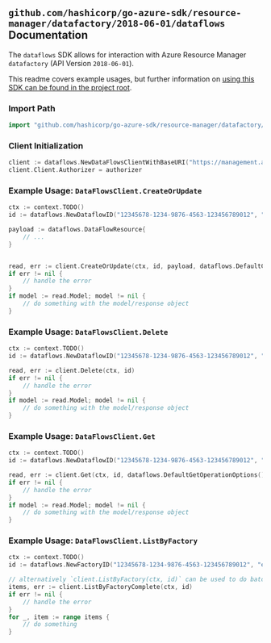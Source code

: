 
## `github.com/hashicorp/go-azure-sdk/resource-manager/datafactory/2018-06-01/dataflows` Documentation

The `dataflows` SDK allows for interaction with Azure Resource Manager `datafactory` (API Version `2018-06-01`).

This readme covers example usages, but further information on [using this SDK can be found in the project root](https://github.com/hashicorp/go-azure-sdk/tree/main/docs).

### Import Path

```go
import "github.com/hashicorp/go-azure-sdk/resource-manager/datafactory/2018-06-01/dataflows"
```


### Client Initialization

```go
client := dataflows.NewDataFlowsClientWithBaseURI("https://management.azure.com")
client.Client.Authorizer = authorizer
```


### Example Usage: `DataFlowsClient.CreateOrUpdate`

```go
ctx := context.TODO()
id := dataflows.NewDataflowID("12345678-1234-9876-4563-123456789012", "example-resource-group", "factoryName", "dataFlowName")

payload := dataflows.DataFlowResource{
	// ...
}


read, err := client.CreateOrUpdate(ctx, id, payload, dataflows.DefaultCreateOrUpdateOperationOptions())
if err != nil {
	// handle the error
}
if model := read.Model; model != nil {
	// do something with the model/response object
}
```


### Example Usage: `DataFlowsClient.Delete`

```go
ctx := context.TODO()
id := dataflows.NewDataflowID("12345678-1234-9876-4563-123456789012", "example-resource-group", "factoryName", "dataFlowName")

read, err := client.Delete(ctx, id)
if err != nil {
	// handle the error
}
if model := read.Model; model != nil {
	// do something with the model/response object
}
```


### Example Usage: `DataFlowsClient.Get`

```go
ctx := context.TODO()
id := dataflows.NewDataflowID("12345678-1234-9876-4563-123456789012", "example-resource-group", "factoryName", "dataFlowName")

read, err := client.Get(ctx, id, dataflows.DefaultGetOperationOptions())
if err != nil {
	// handle the error
}
if model := read.Model; model != nil {
	// do something with the model/response object
}
```


### Example Usage: `DataFlowsClient.ListByFactory`

```go
ctx := context.TODO()
id := dataflows.NewFactoryID("12345678-1234-9876-4563-123456789012", "example-resource-group", "factoryName")

// alternatively `client.ListByFactory(ctx, id)` can be used to do batched pagination
items, err := client.ListByFactoryComplete(ctx, id)
if err != nil {
	// handle the error
}
for _, item := range items {
	// do something
}
```
